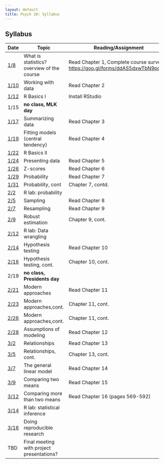 ```yaml
---
layout: default
title: Psych 10: Syllabus
---
```

## Syllabus

| Date|Topic|Reading/Assignment|
| ---|---|---|
| [1/8](../lectures/lecture01)|What is statistics? overview of the course|Read Chapter 1, Complete course survey: https://goo.gl/forms/ddAS5dxwTbN9pcsh1|
| [1/10](../lectures/lecture02)|Working with data |Read Chapter 2|
| [1/12](../lectures/lecture03)|R Basics I|Install RStudio|
| 1/15|**no class, MLK day**|
| [1/17](../lectures/lecture04)|Summarizing data|Read Chapter 3|
| [1/19](../lectures/lecture05)|Fitting models (central tendency)|Read Chapter 4|
| [1/22](../lectures/lecture06)|R Basics II||
| [1/24](../lectures/lecture07)|Presenting data|Read Chapter 5|
| [1/26](../lectures/lecture08)|Z-scores|Read Chapter 6|
| [1/29](../lectures/lecture09)|Probability|Read Chapter 7|
| [1/31](../lectures/lecture10)|Probability, cont|Chapter 7, contd.|
| [2/2](../lectures/lecture11)|R lab: probability||
| [2/5](../lectures/lecture12)|Sampling|Read Chapter 8|
| [2/7](../lectures/lecture13)|Resampling|Read Chapter 9|
| [2/9](../lectures/lecture14)|Robust estimation|Chapter 9, cont.|
| [2/12](../lectures/lecture15)|R lab: Data wrangling||
| [2/14](../lectures/lecture16)|Hypothesis testing|Read Chapter 10|
| [2/16](../lectures/lecture17)|Hypothesis testing, cont.|Chapter 10, cont.|
| 2/19|**no class, Presidents day**|
| [2/21](../lectures/lecture18)|Modern approaches|Read Chapter 11|
| [2/23](../lectures/lecture19)|Modern approaches,cont.|Chapter 11, cont.|
| [2/26](../lectures/lecture20)|Modern approaches,cont.|Chapter 11, cont.|
| [2/28](../lectures/lecture21)|Assumptions of modeling|Read Chapter 12|
| [3/2](../lectures/lecture22)|Relationships|Read Chapter 13|
| [3/5](../lectures/lecture23)|Relationships, cont.|Chapter 13, cont.|
| [3/7](../lectures/lecture24)|The general linear model|Read Chapter 14|
| [3/9](../lectures/lecture25)|Comparing two means|Read Chapter 15|
| [3/12](../lectures/lecture26)|Comparing more than two means|Read Chapter 16 (pages 569-592)|
| [3/14](../lectures/lecture27)|R lab: statistical inference||
| [3/16](../lectures/lecture28)|Doing reproducible research||
| TBD|Final meeting with project presentations?|
